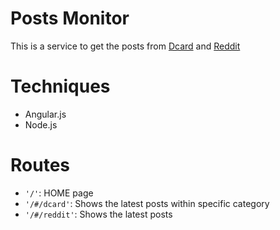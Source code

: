 # Posts Monitor
This is a service to get the posts from [Dcard](https://www.dcard.tw/) and [Reddit](http://www.reddit.com/)

# Techniques
  + Angular.js
  + Node.js

# Routes
  + ```'/'```: HOME page
  + ```'/#/dcard'```: Shows the latest posts within specific category
  + ```'/#/reddit'```: Shows the latest posts